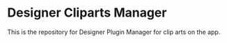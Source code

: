 # Designer Cliparts Manager
This is the repository for Designer Plugin Manager for clip arts on the app.

